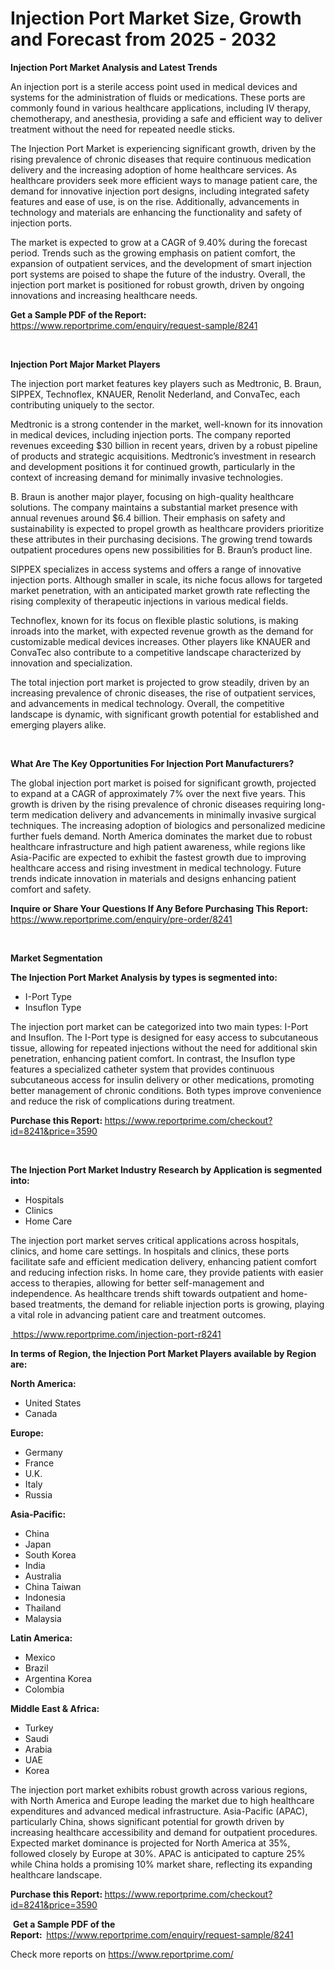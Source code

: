 <p><h1>Injection Port Market Size, Growth and Forecast from 2025 - 2032</h1></p><p><strong>Injection Port Market Analysis and Latest Trends</strong></p>
<p><p>An injection port is a sterile access point used in medical devices and systems for the administration of fluids or medications. These ports are commonly found in various healthcare applications, including IV therapy, chemotherapy, and anesthesia, providing a safe and efficient way to deliver treatment without the need for repeated needle sticks.</p><p>The Injection Port Market is experiencing significant growth, driven by the rising prevalence of chronic diseases that require continuous medication delivery and the increasing adoption of home healthcare services. As healthcare providers seek more efficient ways to manage patient care, the demand for innovative injection port designs, including integrated safety features and ease of use, is on the rise. Additionally, advancements in technology and materials are enhancing the functionality and safety of injection ports.</p><p>The market is expected to grow at a CAGR of 9.40% during the forecast period. Trends such as the growing emphasis on patient comfort, the expansion of outpatient services, and the development of smart injection port systems are poised to shape the future of the industry. Overall, the injection port market is positioned for robust growth, driven by ongoing innovations and increasing healthcare needs.</p></p>
<p><strong>Get a Sample PDF of the Report:&nbsp;</strong> <a href="https://www.reportprime.com/enquiry/request-sample/8241?utm_campaign=2205&utm_medium=2&utm_source=Github&utm_content=ia&utm_term=19032025&utm_id=injection-port">https://www.reportprime.com/enquiry/request-sample/8241</a></p>
<p>&nbsp;</p>
<p><strong>Injection Port Major Market Players</strong></p>
<p><p>The injection port market features key players such as Medtronic, B. Braun, SIPPEX, Technoflex, KNAUER, Renolit Nederland, and ConvaTec, each contributing uniquely to the sector. </p><p>Medtronic is a strong contender in the market, well-known for its innovation in medical devices, including injection ports. The company reported revenues exceeding $30 billion in recent years, driven by a robust pipeline of products and strategic acquisitions. Medtronic’s investment in research and development positions it for continued growth, particularly in the context of increasing demand for minimally invasive technologies.</p><p>B. Braun is another major player, focusing on high-quality healthcare solutions. The company maintains a substantial market presence with annual revenues around $6.4 billion. Their emphasis on safety and sustainability is expected to propel growth as healthcare providers prioritize these attributes in their purchasing decisions. The growing trend towards outpatient procedures opens new possibilities for B. Braun’s product line.</p><p>SIPPEX specializes in access systems and offers a range of innovative injection ports. Although smaller in scale, its niche focus allows for targeted market penetration, with an anticipated market growth rate reflecting the rising complexity of therapeutic injections in various medical fields.</p><p>Technoflex, known for its focus on flexible plastic solutions, is making inroads into the market, with expected revenue growth as the demand for customizable medical devices increases. Other players like KNAUER and ConvaTec also contribute to a competitive landscape characterized by innovation and specialization.</p><p>The total injection port market is projected to grow steadily, driven by an increasing prevalence of chronic diseases, the rise of outpatient services, and advancements in medical technology. Overall, the competitive landscape is dynamic, with significant growth potential for established and emerging players alike.</p></p>
<p>&nbsp;</p>
<p><strong>What Are The Key Opportunities For Injection Port Manufacturers?</strong></p>
<p><p>The global injection port market is poised for significant growth, projected to expand at a CAGR of approximately 7% over the next five years. This growth is driven by the rising prevalence of chronic diseases requiring long-term medication delivery and advancements in minimally invasive surgical techniques. The increasing adoption of biologics and personalized medicine further fuels demand. North America dominates the market due to robust healthcare infrastructure and high patient awareness, while regions like Asia-Pacific are expected to exhibit the fastest growth due to improving healthcare access and rising investment in medical technology. Future trends indicate innovation in materials and designs enhancing patient comfort and safety.</p></p>
<p><strong>Inquire or Share Your Questions If Any Before Purchasing This Report:</strong> <a href="https://www.reportprime.com/enquiry/pre-order/8241?utm_campaign=2205&utm_medium=2&utm_source=Github&utm_content=ia&utm_term=19032025&utm_id=injection-port">https://www.reportprime.com/enquiry/pre-order/8241</a></p>
<p>&nbsp;</p>
<p><strong>Market Segmentation</strong></p>
<p><strong>The Injection Port Market Analysis by types is segmented into:</strong></p>
<p><ul><li>I-Port Type</li><li>Insuflon Type</li></ul></p>
<p><p>The injection port market can be categorized into two main types: I-Port and Insuflon. The I-Port type is designed for easy access to subcutaneous tissue, allowing for repeated injections without the need for additional skin penetration, enhancing patient comfort. In contrast, the Insuflon type features a specialized catheter system that provides continuous subcutaneous access for insulin delivery or other medications, promoting better management of chronic conditions. Both types improve convenience and reduce the risk of complications during treatment.</p></p>
<p><strong>Purchase this Report:&nbsp;</strong><a href="https://www.reportprime.com/checkout?id=8241&price=3590&utm_campaign=2205&utm_medium=2&utm_source=Github&utm_content=ia&utm_term=19032025&utm_id=injection-port">https://www.reportprime.com/checkout?id=8241&price=3590</a></p>
<p>&nbsp;</p>
<p><strong>The Injection Port Market Industry Research by Application is segmented into:</strong></p>
<p><ul><li>Hospitals</li><li>Clinics</li><li>Home Care</li></ul></p>
<p><p>The injection port market serves critical applications across hospitals, clinics, and home care settings. In hospitals and clinics, these ports facilitate safe and efficient medication delivery, enhancing patient comfort and reducing infection risks. In home care, they provide patients with easier access to therapies, allowing for better self-management and independence. As healthcare trends shift towards outpatient and home-based treatments, the demand for reliable injection ports is growing, playing a vital role in advancing patient care and treatment outcomes.</p></p>
<p><a href="https://www.reportprime.com/injection-port-r8241?utm_campaign=2205&utm_medium=2&utm_source=Github&utm_content=ia&utm_term=19032025&utm_id=injection-port">&nbsp;https://www.reportprime.com/injection-port-r8241</a></p>
<p><strong>In terms of Region, the Injection Port Market Players available by Region are:</strong></p>
<p>
    <p> <strong> North America: </strong>
        <ul>
            <li>United States</li>
            <li>Canada</li>
        </ul>
        </p> 
    <p> <strong> Europe: </strong>
        <ul>
            <li>Germany</li>
            <li>France</li>
            <li>U.K.</li>
            <li>Italy</li>
            <li>Russia</li>
        </ul>
        </p> 
    <p> <strong> Asia-Pacific: </strong>
        <ul>
            <li>China</li>
            <li>Japan</li>
            <li>South Korea</li>
            <li>India</li>
            <li>Australia</li>
            <li>China Taiwan</li>
            <li>Indonesia</li>
            <li>Thailand</li>
            <li>Malaysia</li>
        </ul>
        </p> 
    <p> <strong> Latin America: </strong>
        <ul>
            <li>Mexico</li>
            <li>Brazil</li>
            <li>Argentina Korea</li>
            <li>Colombia</li>
        </ul>
        </p> 
    <p> <strong> Middle East & Africa: </strong>
        <ul>
            <li>Turkey</li>
            <li>Saudi</li>
            <li>Arabia</li>
            <li>UAE</li>
            <li>Korea</li>
        </ul>
    </p>
    </p>
<p><p>The injection port market exhibits robust growth across various regions, with North America and Europe leading the market due to high healthcare expenditures and advanced medical infrastructure. Asia-Pacific (APAC), particularly China, shows significant potential for growth driven by increasing healthcare accessibility and demand for outpatient procedures. Expected market dominance is projected for North America at 35%, followed closely by Europe at 30%. APAC is anticipated to capture 25% while China holds a promising 10% market share, reflecting its expanding healthcare landscape.</p></p>
<p><strong>Purchase this Report: </strong><a href="https://www.reportprime.com/checkout?id=8241&price=3590&utm_campaign=2205&utm_medium=2&utm_source=Github&utm_content=ia&utm_term=19032025&utm_id=injection-port">https://www.reportprime.com/checkout?id=8241&price=3590</a></p>
<p>&nbsp;<strong>Get a Sample PDF of the Report:&nbsp;&nbsp;</strong><a href="https://www.reportprime.com/enquiry/request-sample/8241?utm_campaign=2205&utm_medium=2&utm_source=Github&utm_content=ia&utm_term=19032025&utm_id=injection-port">https://www.reportprime.com/enquiry/request-sample/8241</a></p>
<p><strong></strong></p>
<p>Check more reports on <a href="https://www.reportprime.com/?utm_campaign=2205&utm_medium=2&utm_source=Github&utm_content=ia&utm_term=19032025&utm_id=injection-port">https://www.reportprime.com/</a></p>